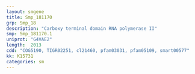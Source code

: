 ```yaml
---
layout: smgene
title: Smp_181170
grp: Smp_18
description: "Carboxy terminal domain RNA polymerase II"
smp: Smp_181170.1
uniprot: "G4VAE2"
length:  2013
cdd: "COG5190, TIGR02251, cl21460, pfam03031, pfam05109, smart00577"
kk: K15731
categories: sm
---
```

